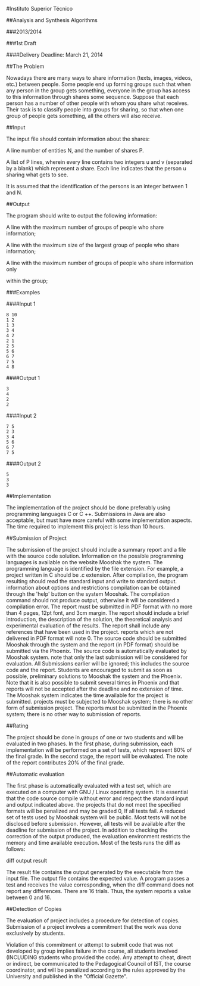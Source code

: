 #Instituto Superior Técnico


##Analysis and Synthesis Algorithms 


###2013/2014 


###1st Draft 


####Delivery Deadline: March 21, 2014 




##The Problem 

Nowadays there are many ways to share information (texts, images, videos, etc.) between
people. Some people end up forming groups such that when any 
person in the group gets something, everyone in the group has access to this information through 
shares some sequence. 
Suppose that each person has a number of other people with whom you share what 
receives. Their task is to classify people into groups for sharing, so that when 
one group of people gets something, all the others will also receive. 


##Input 

The input file should contain information about the shares: 

A line number of entities N, and the number of shares P. 

A list of P lines, wherein every line contains two integers u and v (separated by a blank)
which represent a share. Each line indicates that the person u sharing what gets to see. 

It is assumed that the identification of the persons is an integer between 1 and N. 


##Output 

The program should write to output the following information: 

A line with the maximum number of groups of people who share information; 

A line with the maximum size of the largest group of people who share information; 

A line with the maximum number of groups of people who share information only 

within the group; 




###Examples 


####Input 1 

```
8 10 
1 2 
1 3 
3 4 
4 2 
2 1 
2 5 
5 6 
6 7 
7 5 
4 8
```

####Output 1 

```
3 
4 
2 
2
```


####Input 2 

```
7 5 
2 3 
3 4 
5 6 
6 7 
7 5
```

####Output 2 

```
5 
3 
3
```



##Implementation 

The implementation of the project should be done preferably using programming languages 
C or C ++. Submissions in Java are also acceptable, but must have 
more careful with some implementation aspects. 
The time required to implement this project is less than 10 hours. 



##Submission of Project 

The submission of the project should include a summary report and a file with the source code 
solution. Information on the possible programming languages ​​is available on the website 
Mooshak the system. The programming language is identified by the file extension. 
For example, a project written in C should be .c extension. After compilation, the program 
resulting should read the standard input and write to standard output. information 
about options and restrictions compilation can be obtained through the 'help' button on the system 
Mooshak. The compilation command should not produce output, otherwise it will be considered 
a compilation error. The report must be submitted in PDF format with no more than 
4 pages, 12pt font, and 3cm margin. The report should include a brief introduction, 
the description of the solution, the theoretical analysis and experimental evaluation of the results. The report 
shall include any references that have been used in the project. reports 
which are not delivered in PDF format will note 0. The source code should be submitted 
Mooshak through the system and the report (in PDF format) should be submitted via the 
Phoenix. The source code is automatically evaluated by Mooshak system. note that
only the last submission will be considered for evaluation. All Submissions 
earlier will be ignored; this includes the source code and the report. 
Students are encouraged to submit as soon as possible, preliminary solutions to 
Mooshak the system and the Phoenix. Note that it is also possible to submit several times in Phoenix 
and that reports will not be accepted after the deadline and no extension of time. 
The Mooshak system indicates the time available for the project is submitted. projects 
must be subjected to Mooshak system; there is no other form of submission 
project. The reports must be submitted in the Phoenix system; there is no other way to 
submission of reports. 



##Rating 

The project should be done in groups of one or two students and will be evaluated in two phases. 
In the first phase, during submission, each implementation will be performed on a set of 
tests, which represent 80% of the final grade. In the second stage, the report will be evaluated. The 
note of the report contributes 20% of the final grade. 



##Automatic evaluation 

The first phase is automatically evaluated with a test set, which are 
executed on a computer with GNU / Linux operating system. It is essential that the code 
source compile without error and respect the standard input and output indicated above. the 
projects that do not meet the specified formats will be penalized and may be graded 0, 
If all tests fail. A reduced set of tests used by Mooshak system 
will be public. Most tests will not be disclosed before submission. However, 
all tests will be available after the deadline for submission of the project. In addition to checking 
the correction of the output produced, the evaluation environment restricts the memory and time 
available execution. Most of the tests runs the diff as follows: 

diff output result 

The result file contains the output generated by the executable from the input file. The 
output file contains the expected value. A program passes a test and receives the value 
corresponding, when the diff command does not report any differences. There are 16 trials. 
Thus, the system reports a value between 0 and 16. 



##Detection of Copies

The evaluation of project includes a procedure for detection of copies. Submission of a 
project involves a commitment that the work was done exclusively by students.

Violation of this commitment or attempt to submit code that was not developed by 
group implies failure in the course, all students involved (INCLUDING 
students who provided the code). Any attempt to cheat, direct or indirect, 
be communicated to the Pedagogical Council of IST, the course coordinator, and will be penalized 
according to the rules approved by the University and published in the "Official Gazette". 
